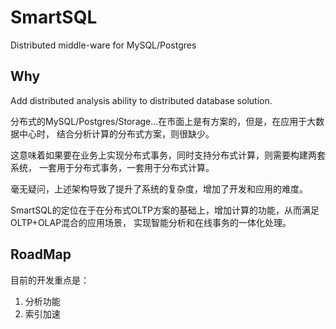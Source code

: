 # SmartSQL

Distributed middle-ware for MySQL/Postgres

## Why

Add distributed analysis ability to distributed database solution.

分布式的MySQL/Postgres/Storage...在市面上是有方案的，但是，在应用于大数据中心时，
结合分析计算的分布式方案，则很缺少。

这意味着如果要在业务上实现分布式事务，同时支持分布式计算，则需要构建两套系统，
一套用于分布式事务，一套用于分布式计算。

毫无疑问，上述架构导致了提升了系统的复杂度，增加了开发和应用的难度。

SmartSQL的定位在于在分布式OLTP方案的基础上，增加计算的功能，从而满足OLTP+OLAP混合的应用场景，
实现智能分析和在线事务的一体化处理。

## RoadMap

目前的开发重点是：
1. 分析功能
2. 索引加速